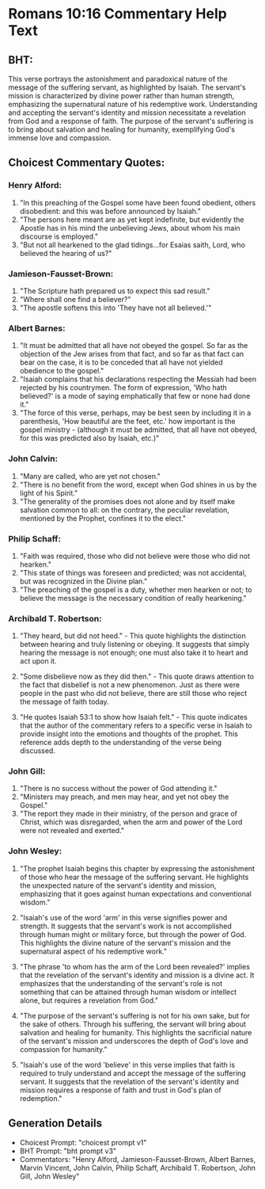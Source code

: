 # Romans 10:16 Commentary Help Text

## BHT:
This verse portrays the astonishment and paradoxical nature of the message of the suffering servant, as highlighted by Isaiah. The servant's mission is characterized by divine power rather than human strength, emphasizing the supernatural nature of his redemptive work. Understanding and accepting the servant's identity and mission necessitate a revelation from God and a response of faith. The purpose of the servant's suffering is to bring about salvation and healing for humanity, exemplifying God's immense love and compassion.

## Choicest Commentary Quotes:
### Henry Alford:
1. "In this preaching of the Gospel some have been found obedient, others disobedient: and this was before announced by Isaiah." 
2. "The persons here meant are as yet kept indefinite, but evidently the Apostle has in his mind the unbelieving Jews, about whom his main discourse is employed." 
3. "But not all hearkened to the glad tidings...for Esaias saith, Lord, who believed the hearing of us?"

### Jamieson-Fausset-Brown:
1. "The Scripture hath prepared us to expect this sad result."
2. "Where shall one find a believer?"
3. "The apostle softens this into 'They have not all believed.'"

### Albert Barnes:
1. "It must be admitted that all have not obeyed the gospel. So far as the objection of the Jew arises from that fact, and so far as that fact can bear on the case, it is to be conceded that all have not yielded obedience to the gospel."
2. "Isaiah complains that his declarations respecting the Messiah had been rejected by his countrymen. The form of expression, 'Who hath believed?' is a mode of saying emphatically that few or none had done it."
3. "The force of this verse, perhaps, may be best seen by including it in a parenthesis, 'How beautiful are the feet, etc.' how important is the gospel ministry - (although it must be admitted, that all have not obeyed, for this was predicted also by Isaiah, etc.)"

### John Calvin:
1. "Many are called, who are yet not chosen."
2. "There is no benefit from the word, except when God shines in us by the light of his Spirit."
3. "The generality of the promises does not alone and by itself make salvation common to all: on the contrary, the peculiar revelation, mentioned by the Prophet, confines it to the elect."

### Philip Schaff:
1. "Faith was required, those who did not believe were those who did not hearken."
2. "This state of things was foreseen and predicted; was not accidental, but was recognized in the Divine plan."
3. "The preaching of the gospel is a duty, whether men hearken or not; to believe the message is the necessary condition of really hearkening."

### Archibald T. Robertson:
1. "They heard, but did not heed." - This quote highlights the distinction between hearing and truly listening or obeying. It suggests that simply hearing the message is not enough; one must also take it to heart and act upon it.

2. "Some disbelieve now as they did then." - This quote draws attention to the fact that disbelief is not a new phenomenon. Just as there were people in the past who did not believe, there are still those who reject the message of faith today.

3. "He quotes Isaiah 53:1 to show how Isaiah felt." - This quote indicates that the author of the commentary refers to a specific verse in Isaiah to provide insight into the emotions and thoughts of the prophet. This reference adds depth to the understanding of the verse being discussed.

### John Gill:
1. "There is no success without the power of God attending it."
2. "Ministers may preach, and men may hear, and yet not obey the Gospel."
3. "The report they made in their ministry, of the person and grace of Christ, which was disregarded, when the arm and power of the Lord were not revealed and exerted."

### John Wesley:
1. "The prophet Isaiah begins this chapter by expressing the astonishment of those who hear the message of the suffering servant. He highlights the unexpected nature of the servant's identity and mission, emphasizing that it goes against human expectations and conventional wisdom." 

2. "Isaiah's use of the word 'arm' in this verse signifies power and strength. It suggests that the servant's work is not accomplished through human might or military force, but through the power of God. This highlights the divine nature of the servant's mission and the supernatural aspect of his redemptive work."

3. "The phrase 'to whom has the arm of the Lord been revealed?' implies that the revelation of the servant's identity and mission is a divine act. It emphasizes that the understanding of the servant's role is not something that can be attained through human wisdom or intellect alone, but requires a revelation from God."

4. "The purpose of the servant's suffering is not for his own sake, but for the sake of others. Through his suffering, the servant will bring about salvation and healing for humanity. This highlights the sacrificial nature of the servant's mission and underscores the depth of God's love and compassion for humanity."

5. "Isaiah's use of the word 'believe' in this verse implies that faith is required to truly understand and accept the message of the suffering servant. It suggests that the revelation of the servant's identity and mission requires a response of faith and trust in God's plan of redemption."


## Generation Details
- Choicest Prompt: "choicest prompt v1"
- BHT Prompt: "bht prompt v3"
- Commentators: "Henry Alford, Jamieson-Fausset-Brown, Albert Barnes, Marvin Vincent, John Calvin, Philip Schaff, Archibald T. Robertson, John Gill, John Wesley"
